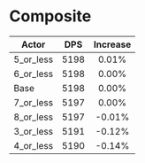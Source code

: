 # Composite
| Actor | DPS | Increase |
|---|:---:|:---:|
|5_or_less|5198|0.01%|
|6_or_less|5198|0.00%|
|Base|5198|0.00%|
|7_or_less|5197|0.00%|
|8_or_less|5197|-0.01%|
|3_or_less|5191|-0.12%|
|4_or_less|5190|-0.14%|

